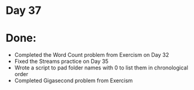 # Day 37

# Done:

* Completed the Word Count problem from Exercism on Day 32
* Fixed the Streams practice on Day 35
* Wrote a script to pad folder names with 0 to list them in chronological order
* Completed Gigasecond problem from Exercism
